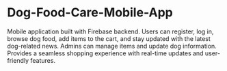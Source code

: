 # Dog-Food-Care-Mobile-App
Mobile application built with Firebase backend. Users can register, log in, browse dog food, add items to the cart, and stay updated with the latest dog-related news. Admins can manage items and update dog information. Provides a seamless shopping experience with real-time updates and user-friendly features.
